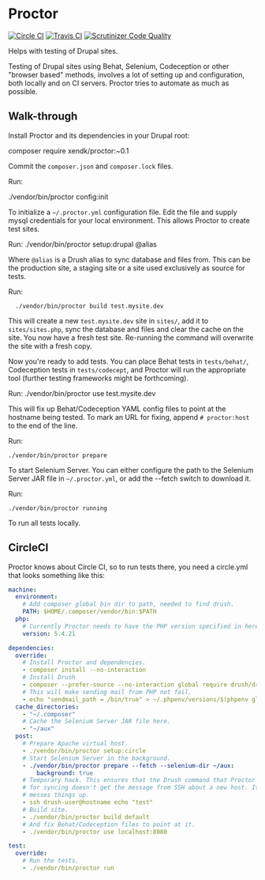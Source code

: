 
Proctor
=======

[![Circle CI](https://circleci.com/gh/xendk/proctor.svg?style=svg)](https://circleci.com/gh/xendk/proctor)
[![Travis CI](https://travis-ci.org/xendk/proctor.svg?branch=master)](https://travis-ci.org/xendk/proctor)
[![Scrutinizer Code Quality](https://scrutinizer-ci.com/g/xendk/proctor/badges/quality-score.png?b=master)](https://scrutinizer-ci.com/g/xendk/proctor/?branch=master)

Helps with testing of Drupal sites.

Testing of Drupal sites using Behat, Selenium, Codeception or other
"browser based" methods, involves a lot of setting up and
configuration, both locally and on CI servers. Proctor tries to
automate as much as possible.

Walk-through
------------

Install Proctor and its dependencies in your Drupal root:

  composer require xendk/proctor:~0.1

Commit the `composer.json` and `composer.lock` files.

Run:

  ./vendor/bin/proctor config:init

To initialize a `~/.proctor.yml` configuration file. Edit the file and
supply mysql credentials for your local environment. This allows
Proctor to create test sites.

Run:
      ./vendor/bin/proctor setup:drupal @alias

Where `@alias` is a Drush alias to sync database and files from. This
can be the production site, a staging site or a site used exclusively
as source for tests.

Run:

      ./vendor/bin/proctor build test.mysite.dev

This will create a new `test.mysite.dev` site in `sites/`, add it to
`sites/sites.php`, sync the database and files and clear the cache on
the site. You now have a fresh test site. Re-running the command will
overwrite the site with a fresh copy.

Now you're ready to add tests. You can place Behat tests in
`tests/behat/`, Codeception tests in `tests/codecept`, and Proctor
will run the appropriate tool (further testing frameworks might be
forthcoming).

Run: 
    ./vendor/bin/proctor use test.mysite.dev

This will fix up Behat/Codeception YAML config files to point at the
hostname being tested. To mark an URL for fixing, append
`# proctor:host` to the end of the line.

Run:

    ./vendor/bin/proctor prepare

To start Selenium Server. You can either configure the path to the
Selenium Server JAR file in `~/.proctor.yml`, or add the --fetch
switch to download it.

Run:

    ./vendor/bin/proctor running

To run all tests locally.

CircleCI
--------

Proctor knows about Circle CI, so to run tests there, you need a
circle.yml that looks something like this:

```yaml
machine:
  environment:
    # Add composer global bin dir to path, needed to find drush.
    PATH: $HOME/.composer/vendor/bin:$PATH
  php:
    # Currently Proctor needs to have the PHP version specified in here.
    version: 5.4.21

dependencies:
  override:
    # Install Proctor and dependencies.
    - composer install --no-interaction
    # Install Drush
    - composer --prefer-source --no-interaction global require drush/drush:6.2.0
    # This will make sending mail from PHP not fail.
    - echo "sendmail_path = /bin/true" > ~/.phpenv/versions/$(phpenv global)/etc/conf.d/sendmail.ini
  cache_directories:
    - "~/.composer"
    # Cache the Selenium Server JAR file here.
    - "~/aux"
  post:
    # Prepare Apache virtual host.
    - ./vendor/bin/proctor setup:circle
    # Start Selenium Server in the background.
    - ./vendor/bin/proctor prepare --fetch --selenium-dir ~/aux:
        background: true
    # Temporary hack. This ensures that the Drush command that Proctor uses
    # for syncing doesn't get the message from SSH about a new host. It
    # messes things up.
    - ssh drush-user@hostname echo "test"
    # Build site.
    - ./vendor/bin/proctor build default
    # And fix Behat/Codeception files to point at it.
    - ./vendor/bin/proctor use localhost:8080

test:
  override:
    # Run the tests.
    - ./vendor/bin/proctor run
```
